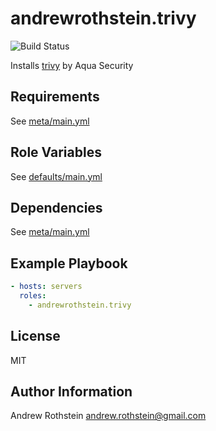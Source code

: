 andrewrothstein.trivy
=========
![Build Status](https://github.com/andrewrothstein/ansible-trivy/actions/workflows/build.yml/badge.svg)

Installs [trivy](https://github.com/aquasecurity/trivy) by Aqua Security

Requirements
------------

See [meta/main.yml](meta/main.yml)

Role Variables
--------------

See [defaults/main.yml](defaults/main.yml)

Dependencies
------------

See [meta/main.yml](meta/main.yml)

Example Playbook
----------------

```yml
- hosts: servers
  roles:
    - andrewrothstein.trivy
```

License
-------

MIT

Author Information
------------------

Andrew Rothstein <andrew.rothstein@gmail.com>
